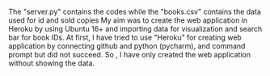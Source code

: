 The "server.py" contains the codes while the "books.csv" contains the data used for id and sold copies
 My aim was to create the web application in Heroku by using Ubuntu 16+ and importing data for visualization and  search bar for book IDs.
At first, I have tried to use "Heroku" for creating web application by connecting github and python (pycharm), and command prompt but did not succeed.
So , I have only created the web application without showing the data.
